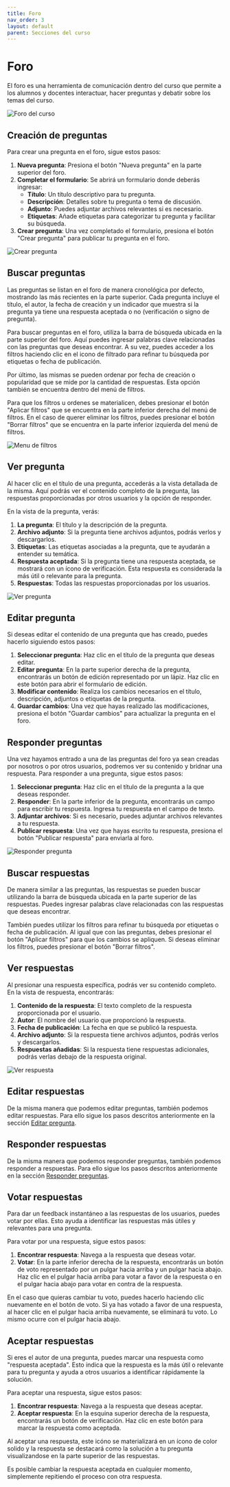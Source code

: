 ```yaml
---
title: Foro 
nav_order: 3
layout: default
parent: Secciones del curso
---
```


# Foro

El foro es una herramienta de comunicación dentro del curso que permite a los alumnos y docentes interactuar, hacer preguntas y debatir sobre los temas del curso.

![Foro del curso]({{site.baseurl}}/assets/user/courses/forum/forum_view.png)

## Creación de preguntas

Para crear una pregunta en el foro, sigue estos pasos:

1. **Nueva pregunta**: Presiona el botón "Nueva pregunta" en la parte superior del foro.
2. **Completar el formulario**: Se abrirá un formulario donde deberás ingresar:
   - **Título**: Un título descriptivo para tu pregunta.
   - **Descripción**: Detalles sobre tu pregunta o tema de discusión.
   - **Adjunto**: Puedes adjuntar archivos relevantes si es necesario.
   - **Etiquetas**: Añade etiquetas para categorizar tu pregunta y facilitar su búsqueda.
3. **Crear pregunta**: Una vez completado el formulario, presiona el botón "Crear pregunta" para publicar tu pregunta en el foro.

![Crear pregunta]({{site.baseurl}}/assets/user/courses/forum/forum_create_question.png)

## Buscar preguntas

Las preguntas se listan en el foro de manera cronológica por defecto, mostrando las más recientes en la parte superior. Cada pregunta incluye el título, el autor, la fecha de creación y un indicador que muestra si la pregunta ya tiene una respuesta aceptada o no (verificación o signo de pregunta).

Para buscar preguntas en el foro, utiliza la barra de búsqueda ubicada en la parte superior del foro. Aquí puedes ingresar palabras clave relacionadas con las preguntas que deseas encontrar. A su vez, puedes acceder a los filtros haciendo clic en el icono de filtrado para refinar tu búsqueda por etiquetas o fecha de publicación.

Por último, las mismas se pueden ordenar por fecha de creación o popularidad que se mide por la cantidad de respuestas. Esta opción también se encuentra dentro del menú de filtros.

Para que los filtros u ordenes se materialicen, debes presionar el botón "Aplicar filtros" que se encuentra en la parte inferior derecha del menú de filtros. En el caso de querer eliminar los filtros, puedes presionar el botón "Borrar filtros" que se encuentra en la parte inferior izquierda del menú de filtros.

![Menu de filtros]({{site.baseurl}}/assets/user/courses/forum/forum_question_filters.png)

## Ver pregunta

Al hacer clic en el título de una pregunta, accederás a la vista detallada de la misma. Aquí podrás ver el contenido completo de la pregunta, las respuestas proporcionadas por otros usuarios y la opción de responder.

En la vista de la pregunta, verás:

1. **La pregunta**: El título y la descripción de la pregunta.
2. **Archivo adjunto**: Si la pregunta tiene archivos adjuntos, podrás verlos y descargarlos.
3. **Etiquetas**: Las etiquetas asociadas a la pregunta, que te ayudarán a entender su temática.
4. **Respuesta aceptada**: Si la pregunta tiene una respuesta aceptada, se mostrará con un ícono de verificación. Esta respuesta es considerada la más útil o relevante para la pregunta.
5. **Respuestas**: Todas las respuestas proporcionadas por los usuarios.

![Ver pregunta]({{site.baseurl}}/assets/user/courses/forum/forum_view_question.png)

## Editar pregunta

Si deseas editar el contenido de una pregunta que has creado, puedes hacerlo siguiendo estos pasos:

1. **Seleccionar pregunta**: Haz clic en el título de la pregunta que deseas editar.
2. **Editar pregunta**: En la parte superior derecha de la pregunta, encontrarás un botón de edición representado por un lápiz. Haz clic en este botón para abrir el formulario de edición.
3. **Modificar contenido**: Realiza los cambios necesarios en el título, descripción, adjuntos o etiquetas de la pregunta.
4. **Guardar cambios**: Una vez que hayas realizado las modificaciones, presiona el botón "Guardar cambios" para actualizar la pregunta en el foro.

## Responder preguntas

Una vez hayamos entrado a una de las preguntas del foro ya sean creadas por nosotros o por otros usuarios, podremos ver su contenido y bridnar una respuesta. Para responder a una pregunta, sigue estos pasos:

1. **Seleccionar pregunta**: Haz clic en el título de la pregunta a la que deseas responder.
2. **Responder**: En la parte inferior de la pregunta, encontrarás un campo para escribir tu respuesta. Ingresa tu respuesta en el campo de texto.
3. **Adjuntar archivos**: Si es necesario, puedes adjuntar archivos relevantes a tu respuesta.
4. **Publicar respuesta**: Una vez que hayas escrito tu respuesta, presiona el botón "Publicar respuesta" para enviarla al foro.

![Responder pregunta]({{site.baseurl}}/assets/user/courses/forum/forum_answer_question.png)

## Buscar respuestas

De manera similar a las preguntas, las respuestas se pueden buscar utilizando la barra de búsqueda ubicada en la parte superior de las respuestas. Puedes ingresar palabras clave relacionadas con las respuestas que deseas encontrar.

También puedes utilizar los filtros para refinar tu búsqueda por etiquetas o fecha de publicación. Al igual que con las preguntas, debes presionar el botón "Aplicar filtros" para que los cambios se apliquen. Si deseas eliminar los filtros, puedes presionar el botón "Borrar filtros".

## Ver respuestas

Al presionar una respuesta específica, podrás ver su contenido completo. En la vista de respuesta, encontrarás:

1. **Contenido de la respuesta**: El texto completo de la respuesta proporcionada por el usuario.
2. **Autor**: El nombre del usuario que proporcionó la respuesta.
3. **Fecha de publicación**: La fecha en que se publicó la respuesta.
4. **Archivo adjunto**: Si la respuesta tiene archivos adjuntos, podrás verlos y descargarlos.
5. **Respuestas añadidas**: Si la respuesta tiene respuestas adicionales, podrás verlas debajo de la respuesta original.

![Ver respuesta]({{site.baseurl}}/assets/user/courses/forum/forum_view_answer.png)

## Editar respuestas

De la misma manera que podemos editar preguntas, también podemos editar respuestas. Para ello sigue los pasos descritos anteriormente en la sección [Editar pregunta](#editar-pregunta).

## Responder respuestas

De la misma manera que podemos responder preguntas, también podemos responder a respuestas. Para ello sigue los pasos descritos anteriormente en la sección [Responder preguntas](#responder-preguntas).

## Votar respuestas

Para dar un feedback instantáneo a las respuestas de los usuarios, puedes votar por ellas. Esto ayuda a identificar las respuestas más útiles y relevantes para una pregunta.

Para votar por una respuesta, sigue estos pasos:

1. **Encontrar respuesta**: Navega a la respuesta que deseas votar.
2. **Votar**: En la parte inferior derecha de la respuesta, encontrarás un botón de voto representado por un pulgar hacia arriba y un pulgar hacia abajo. Haz clic en el pulgar hacia arriba para votar a favor de la respuesta o en el pulgar hacia abajo para votar en contra de la respuesta.

En el caso que quieras cambiar tu voto, puedes hacerlo haciendo clic nuevamente en el botón de voto. Si ya has votado a favor de una respuesta, al hacer clic en el pulgar hacia arriba nuevamente, se eliminará tu voto. Lo mismo ocurre con el pulgar hacia abajo.

## Aceptar respuestas

Si eres el autor de una pregunta, puedes marcar una respuesta como "respuesta aceptada". Esto indica que la respuesta es la más útil o relevante para tu pregunta y ayuda a otros usuarios a identificar rápidamente la solución.

Para aceptar una respuesta, sigue estos pasos:

1. **Encontrar respuesta**: Navega a la respuesta que deseas aceptar.
2. **Aceptar respuesta**: En la esquina superior derecha de la respuesta, encontrarás un botón de verificación. Haz clic en este botón para marcar la respuesta como aceptada.

Al aceptar una respuesta, este icóno se materializará en un ícono de color solido y la respuesta se destacará como la solución a tu pregunta visualizandose en la parte superior de las respuestas.

Es posible cambiar la respuesta aceptada en cualquier momento, simplemente repitiendo el proceso con otra respuesta.
